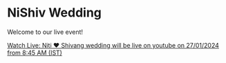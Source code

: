# NiShiv Wedding
Welcome to our live event!

[Watch Live: Niti ❤️ Shivang wedding will be live on youtube on 27/01/2024 from 8:45 AM (IST)]( https://www.youtube.com/watch?v=4EVKvceWPE0&list=RD4EVKvceWPE0&start_radio=1)
